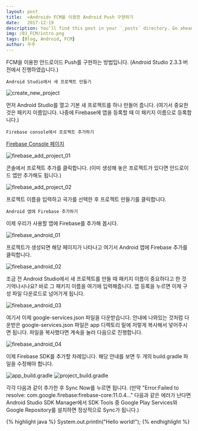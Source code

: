 ```yaml
---
layout: post
title:  <Android> FCM을 이용한 Android Push 구현하기
date:   2017-12-19
description: You’ll find this post in your `_posts` directory. Go ahead and edit it and re-build the site to see your changes. # Add post description (optional)
img: /01_FCM/intro.png
tags: [Blog, Android, FCM]
author: 우주
---
```


FCM을 이용한 안드로이드 Push를 구현하는 방법입니다.
(Android Studio 2.3.3 버전에서 진행하였습니다.)



`Android Studio에서 새 프로젝트 만들기`

![create_new_project]({{site.baseurl}}/assets/img/01_FCM/01_create_new_project.png)

먼저 Android Studio를 열고 기본 새 프로젝트를 하나 만들어 줍니다.
(여기서 중요한 것은 패키지 이름입니다. 나중에 Firebase에 앱을 등록할 때 이 패키지 이름으로 등록합니다.)



`Firebase console에서 프로젝트 추가하기`

[Firebase Console 페이지]


![firebase_add_project_01]({{site.baseurl}}/assets/img/01_FCM/02_firebase_add_project_01.png)

콘솔에서 프로젝트 추가를 클릭합니다. (이미 생성해 놓은 프로젝트가 있다면 안드로이드 앱만 추가해도 됩니다.)

![firebase_add_project_02]({{site.baseurl}}/assets/img/01_FCM/03_firebase_add_project_02.png)

프로젝트 이름을 입력하고 국가를 선택한 후 프로젝트 만들기를 클릭합니다.


`Android 앱에 Firebase 추가하기`

이제 우리가 사용할 앱에 Firebase를 추가해 봅시다.

![firebase_android_01]({{site.baseurl}}/assets/img/01_FCM/04_firebase_android_01.png)

프로젝트가 생성되면 해당 페이지가 나타나고 여기서 Android 앱에 Firebase 추가를 클릭합니다.


![firebase_android_02]({{site.baseurl}}/assets/img/01_FCM/05_firebase_android_02.png)

조금 전 Android Studio에서 새 프로젝트를 만들 때 패키지 이름이 중요하다고 한 것 기억나시나요? 바로 그 패키지 이름을 여기에 입력해줍니다.
앱 등록을 누르면 이제 구성 파일 다운로드로 넘어가게 됩니다.


![firebase_android_03]({{site.baseurl}}/assets/img/01_FCM/06_firebase_android_03.png)

여기서 이제 google-services.json 파일을 다운받습니다. 안내에 나와있는 것처럼 다운받은 google-services.json 파일은 app 디렉토리 밑에 저렇게 복사해서 넣어주시면 됩니다.
파일을 복사했다면 계속을 눌러 다음으로 진행합니다.


![firebase_android_04]({{site.baseurl}}/assets/img/01_FCM/07_firebase_android_04.png)

이제 Firebase SDK를 추가할 차례입니다. 해당 안내를 보면 두 개의 build.gradle 파일을 수정해야 합니다.

![app_build.gradle]({{site.baseurl}}/assets/img/01_FCM/08_app_build.gradle.png)
![project_build.gradle]({{site.baseurl}}/assets/img/01_FCM/09_project_build.gradle.png)

각각 다음과 같이 추가한 후 Sync Now를 누르면 됩니다.
(만약 "Error:Failed to resolve: com.google.firebase:firebase-core:11.0.4..." 다음과 같은 에러가 난다면
Android Studio SDK Manager에서 SDK Tools 중 Google Play Services와 Google Repository를 설치하면 정상적으로 Sync가 됩니다.)





{% highlight java %}
System.out.println("Hello world!");
{% endhighlight %}





[Firebase Console 페이지]: https://console.firebase.google.com/
